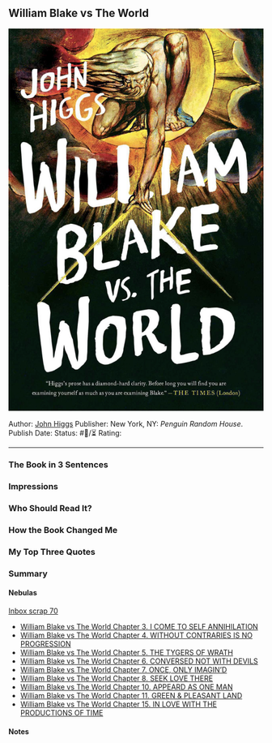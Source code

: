 ## William Blake vs The World

[ ![150](%E2%9A%99%EF%B8%8F%20Tools/%F0%9F%93%B8%20Images/EA092E31-6A97-4491-8DF0-1B8DF4560197.jpeg) ](https://www.amazon.com/William-Blake-World-John-Higgs-ebook/dp/B09JPGLBRN/ref=tmm_kin_swatch_0?_encoding=UTF8&qid=1673820148&sr=8-1)

Author: [John Higgs]()
Publisher: New York, NY: *Penguin Random House*.
Publish Date:
Status: #💫/⏳ 
Rating:

---

### The Book in 3 Sentences

### Impressions

### Who Should Read It?

### How the Book Changed Me

### My Top Three Quotes

### Summary

#### Nebulas

[Inbox scrap 70](Inbox%20scrap%2070.md)

* [William Blake vs The World Chapter 3. I COME TO SELF ANNIHILATION](William%20Blake%20vs%20The%20World%20Chapter%203.%20I%20COME%20TO%20SELF%20ANNIHILATION.md)
* [William Blake vs The World Chapter 4. WITHOUT CONTRARIES IS NO PROGRESSION](William%20Blake%20vs%20The%20World%20Chapter%204.%20WITHOUT%20CONTRARIES%20IS%20NO%20PROGRESSION.md)
* [William Blake vs The World Chapter 5. THE TYGERS OF WRATH](William%20Blake%20vs%20The%20World%20Chapter%205.%20THE%20TYGERS%20OF%20WRATH.md)
* [William Blake vs The World Chapter 6. CONVERSED NOT WITH DEVILS](William%20Blake%20vs%20The%20World%20Chapter%206.%20CONVERSED%20NOT%20WITH%20DEVILS.md)
* [William Blake vs The World Chapter 7. ONCE, ONLY IMAGIN’D](William%20Blake%20vs%20The%20World%20Chapter%207.%20ONCE,%20ONLY%20IMAGIN%E2%80%99D.md) 
* [William Blake vs The World Chapter 8. SEEK LOVE THERE]()
* [William Blake vs The World Chapter 10. APPEARD AS ONE MAN](William%20Blake%20vs%20The%20World%20Chapter%2010.%20APPEARD%20AS%20ONE%20MAN.md)
* [William Blake vs The World Chapter 11. GREEN & PLEASANT LAND]()
* [William Blake vs The World Chapter 15. IN LOVE WITH THE PRODUCTIONS OF TIME](William%20Blake%20vs%20The%20World%20Chapter%2015.%20IN%20LOVE%20WITH%20THE%20PRODUCTIONS%20OF%20TIME.md)

#### Notes
